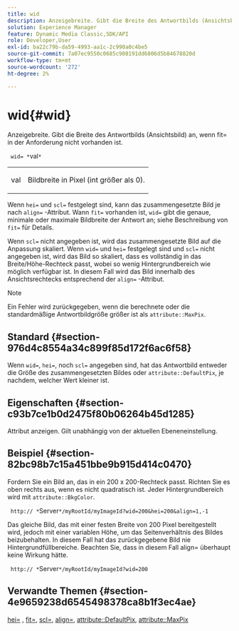 ```yaml
---
title: wid
description: Anzeigebreite. Gibt die Breite des Antwortbilds (Ansichtsbild) an, wenn fit= in der Anforderung nicht vorhanden ist.
solution: Experience Manager
feature: Dynamic Media Classic,SDK/API
role: Developer,User
exl-id: ba22c79b-da59-4993-aa1c-2c990a0c4be5
source-git-commit: 7a07ec9550c0685c908191dd6806d5b84678820d
workflow-type: tm+mt
source-wordcount: '272'
ht-degree: 2%

---
```


# wid{#wid}

Anzeigebreite. Gibt die Breite des Antwortbilds (Ansichtsbild) an, wenn fit= in der Anforderung nicht vorhanden ist.

` wid= *`val`*`

<table id="simpletable_E217453246F5441C896C1F69EA4D4218"> 
 <tr class="strow"> 
  <td class="stentry"> <p> <span class="varname"> val </span> </p> </td> 
  <td class="stentry"> <p>Bildbreite in Pixel (int größer als 0). </p> </td> 
 </tr> 
</table>

Wenn `hei=` und `scl=` festgelegt sind, kann das zusammengesetzte Bild je nach `align=` -Attribut. Wann `fit=` vorhanden ist, `wid=` gibt die genaue, minimale oder maximale Bildbreite der Antwort an; siehe Beschreibung von `fit=` für Details.

Wenn `scl=` nicht angegeben ist, wird das zusammengesetzte Bild auf die Anpassung skaliert. Wenn `wid=` und `hei=` festgelegt sind und `scl=` nicht angegeben ist, wird das Bild so skaliert, dass es vollständig in das Breite/Höhe-Rechteck passt, wobei so wenig Hintergrundbereich wie möglich verfügbar ist. In diesem Fall wird das Bild innerhalb des Ansichtsrechtecks entsprechend der `align=` -Attribut.

>[!NOTE]
>
>Ein Fehler wird zurückgegeben, wenn die berechnete oder die standardmäßige Antwortbildgröße größer ist als `attribute::MaxPix`.

## Standard {#section-976d4c8554a34c899f85d172f6ac6f58}

Wenn `wid=`, `hei=`, noch `scl=` angegeben sind, hat das Antwortbild entweder die Größe des zusammengesetzten Bildes oder `attribute::DefaultPix`, je nachdem, welcher Wert kleiner ist.

## Eigenschaften {#section-c93b7ce1b0d2475f80b06264b45d1285}

Attribut anzeigen. Gilt unabhängig von der aktuellen Ebeneneinstellung.

## Beispiel {#section-82bc98b7c15a451bbe9b915d414c0470}

Fordern Sie ein Bild an, das in ein 200 x 200-Rechteck passt. Richten Sie es oben rechts aus, wenn es nicht quadratisch ist. Jeder Hintergrundbereich wird mit `attribute::BkgColor`.

` http:// *`Server`*/myRootId/myImageId?wid=200&hei=200&align=1,-1`

Das gleiche Bild, das mit einer festen Breite von 200 Pixel bereitgestellt wird, jedoch mit einer variablen Höhe, um das Seitenverhältnis des Bildes beizubehalten. In diesem Fall hat das zurückgegebene Bild nie Hintergrundfüllbereiche. Beachten Sie, dass in diesem Fall align= überhaupt keine Wirkung hätte.

` http:// *`Server`*/myRootId/myImageId?wid=200`

## Verwandte Themen {#section-4e9659238d6545498378ca8b1f3ec4ae}

[hei=](../../../../../is-api/http-ref/image-serving-api-ref/c-http-protocol-reference/c-command-reference/r-is-http-hei.md#reference-6d6f556ccc0e4b98a815e8a5c1944a96) , [fit=](../../../../../is-api/http-ref/image-serving-api-ref/c-http-protocol-reference/c-command-reference/r-fit.md#reference-f11bff6d93d143d6b135de3a923bc989), [scl=](../../../../../is-api/http-ref/image-serving-api-ref/c-http-protocol-reference/c-command-reference/r-scl.md#reference-b2a74e493d0d407e98fe350551ba3fcc), [align=](../../../../../is-api/http-ref/image-serving-api-ref/c-http-protocol-reference/c-command-reference/r-align.md#reference-b7d6b87c75124d78884f916dd6544bc7), [attribute::DefaultPix](../../../../../is-api/image-catalog/image-serving-api-ref/c-image-catalog-reference/c-attributes-reference/r-defaultpix.md#reference-996b2c22b30f4fd9b970c84063306df1), [attribute::MaxPix](../../../../../is-api/image-catalog/image-serving-api-ref/c-image-catalog-reference/c-attributes-reference/r-maxpix.md#reference-e167d396ac794079ba8b5e6eb16eeda5)
